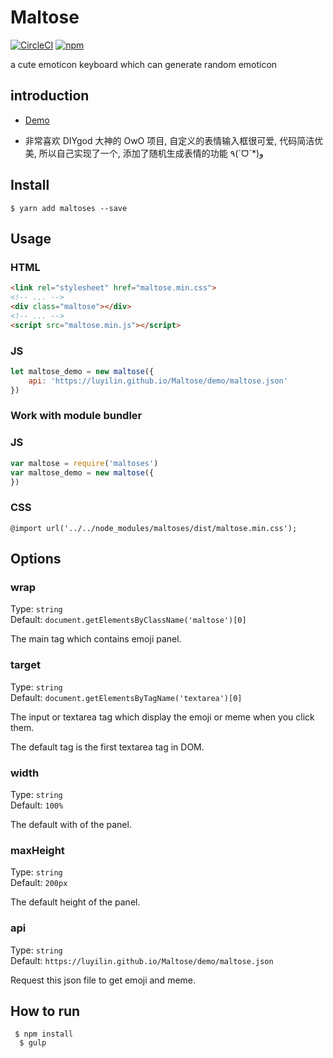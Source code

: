 # Maltose

[![CircleCI](https://circleci.com/gh/luyilin/Maltose/tree/master.svg?style=shield)](https://circleci.com/gh/luyilin/Maltose/tree/master)
[![npm](https://img.shields.io/npm/dm/maltoses.svg)](https://www.npmjs.com/package/maltoses)

a cute emoticon keyboard which can generate random emoticon

## introduction

* [Demo](https://luyilin.github.io/Maltose/demo/)

* 非常喜欢 DIYgod 大神的 OwO 项目, 自定义的表情输入框很可爱, 代码简洁优美, 所以自己实现了一个, 添加了随机生成表情的功能 ٩(ˊᗜˋ*)و



## Install

```
$ yarn add maltoses --save
```

## Usage

### HTML

```html
<link rel="stylesheet" href="maltose.min.css">
<!-- ... -->
<div class="maltose"></div>
<!-- ... -->
<script src="maltose.min.js"></script>
```

### JS

```js
let maltose_demo = new maltose({
    api: 'https://luyilin.github.io/Maltose/demo/maltose.json'
})
```

### Work with module bundler

### JS

```js
var maltose = require('maltoses')
var maltose_demo = new maltose({
})
```

### CSS

```
@import url('../../node_modules/maltoses/dist/maltose.min.css');
```

## Options

### wrap  

Type: `string`<br>
Default: `document.getElementsByClassName('maltose')[0]`

The main tag which contains emoji panel.

### target  

Type: `string`<br>
Default: `document.getElementsByTagName('textarea')[0]`

The input or textarea tag which display the emoji or meme when you click them.

The default tag is the first textarea tag in DOM.

### width  

Type: `string`<br>
Default: `100%`

The default with of the panel.

### maxHeight  

Type: `string`<br>
Default: `200px`

The default height of the panel.

### api  

Type: `string`<br>
Default: `https://luyilin.github.io/Maltose/demo/maltose.json`

Request this json file to get emoji and meme.

## How to run  

```
 $ npm install
  $ gulp 
```
